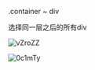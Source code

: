 .container ~ div

选择同一层之后的所有div

![vZroZZ](https://gitee.com/threecornerstones/ThreeCornerstones_Pic/raw/master/uPic/vZroZZ.png)

![0c1mTy](https://gitee.com/threecornerstones/ThreeCornerstones_Pic/raw/master/uPic/0c1mTy.png)